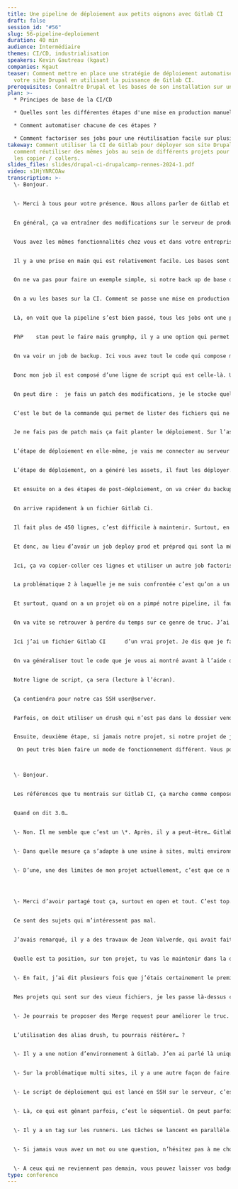 ```yaml
---
title: Une pipeline de déploiement aux petits oignons avec Gitlab CI
draft: false
session_id: "#56"
slug: 56-pipeline-deploiement
duration: 40 min
audience: Intermédiaire
themes: CI/CD, industrialisation
speakers: Kevin Gautreau (kgaut)
companies: Kgaut
teaser: Comment mettre en place une stratégie de déploiement automatisé pour
  votre site Drupal en utilisant la puissance de Gitlab CI.
prerequisites: Connaître Drupal et les bases de son installation sur un serveur.
plan: >-
  * Principes de base de la CI/CD

  * Quelles sont les différentes étapes d'une mise en production manuelle ?

  * Comment automatiser chacune de ces étapes ?

  * Comment factoriser ses jobs pour une réutilisation facile sur plusieurs projets
takeway: Comment utiliser la CI de Gitlab pour déployer son site Drupal et
  comment réutiliser des mêmes jobs au sein de différents projets pour éviter
  les copier / collers.
slides_files: slides/drupal-ci-drupalcamp-rennes-2024-1.pdf
video: s1HjYNRCOAw
transcription: >-
  \- Bonjour. 


  \- Merci à tous pour votre présence. Nous allons parler de Gitlab et de pipeline de déploiement. Ça sera un peu dans la continuité de ce qui a été dit ce matin. Je suis Kévin Gautreau, je fais du Drupal depuis 2010. On me retrouve sur les réseaux sociaux. Pour les plus anciens d’entre vous, vous me connaissez peut-être avec ma photo avec mon lémurien sur l’épaule qui n’était plus très à jour. Donc rapidement sur la CI CD, ça permet de déployer de manière automatisée :  je code, je teste, je déploie et on recommence. On va éviter    maintenant les déploiement via FS qui entraînent des soucis. 


  En général, ça va entraîner des modifications sur le serveur de production.    Il y a différentes solutions. Je me suis concentré sur Gitlab CI depuis pas mal d’années. Ça peut s’utiliser en mode Sas et aussi en instance autohébergée. 


  Vous avez les mêmes fonctionnalités chez vous et dans votre entreprise par exemple. Il est quand même efficace. Ça fait des années qu’ils bossent dessus. J’ai rarement été bloqué. C’est adapté à des projets libres ou privés. 


  Il y a une prise en main qui est relativement facile. Les bases sont très simples. Pour avoir toute sa pipeline et mettre en production de bout en bout, ça prend plus de temps. C’est une suite de jobs, de tâches qui sont exécutées après une action sur le dépôt    Git. Pour faire simple, quand je fais un push sur la branche préprod, je déploie le contenu de la branche sur mon serveur de préproduction. On va découper tout cela en étape. Une étape sera composée de jobs qui sont séquencés. 


  On ne va pas pour faire un exemple simple, si notre back up de base de données    plante. Comme c’était présenté tout à l’heure le PHP Stan qui va faire du test sur la qualité du code, s’il plante, on ne va pas amener du code qui va amener des régressions au niveau de la qualité du code. S’il plante, je m’arrête    tout de suite. On peut déclencher des actions, des alertes etc. Un job, c’est une suite de commandes qui vont être exécutées par un runner, un petit processus. La plupart du temps, ça sera au sein d’un docker.    Vous avez ici un petit exemple de job qui va utiliser une image node en version 19, il va lancer npm run sass-compile pour compiler les fichiers Sass en CSS. Tout cela se définit dans un fichier. 


  On a vu les bases sur la CI. Comment se passe une mise en production ?  On a différentes étapes sous forme de colonne ici. On a différentes étapes, ces étapes-là, les noms sont libres. Ça peut changer d’un projet à l’autre. Vous pouvez en avoir autant que vous voulez ou ne pas en avoir. 


  Là, on voit que la pipeline s’est bien passé, tous les jobs ont une petite marque verte à côté. Le job a réussi, c’est bon signe. On va voir une étape d’assurance qualité qui permet de faire du test unitaire de code. 


  PhP    stan peut le faire mais grumphp, il y a une option qui permet de dire «  ton code ne passe pas » quand on a par exemple une liste de termes dans le code. J’arrête le déploiement quand il y a un dump, un PPM ou même des printers. Toutes ces fonctions de débug, on ne veut pas se retrouver en prod. Au mieux, on se retrouve avec une trace de débug    sur le site de prod et au pire on plante. 


  On va voir un job de backup. Ici vous avez tout le code qui compose mon job. Ça va se connecter au serveur de prod. Ça va faire un dump de la base de données. J’aime bien que ça soit rangé par ordre chronologique. J’utilise la fonction date de bash. 


  Donc mon job il est composé d’une ligne de script qui est celle-là. Une étape de check pour vérifier    l’intégrité du serveur de production par exemple pour vérifier qu’il n’y a pas un développeur qui est allé modifié un fichier pour faire un test directement en prod et qu’il n’a pas récupéré sur son environnement local. Ça fait un git status sur le répertoire de prod.


  On peut dire :  je fais un patch des modifications, je le stocke quelque part et après je fais un git checkout pour annuler les modifications.    C’est le code que vous voyez là.    Ça fait un git div du répertoire web. On pourrait bien mettre un exit 0 ou 1 mais je mets le fail. Deuxième chose, ça fait un test s’il n’y a pas de fichier non versionné qui a été ajouté. 


  C’est le but de la commande qui permet de lister des fichiers qui ne sont pas versionnés et non modifiés. 


  Je ne fais pas de patch mais ça fait planter le déploiement. Sur l’aspect configuration, on a des approches différentes. J’en ai découvert une nouvelle. La mienne, je ne sais pas si elle est bonne ou mauvaise. Je vais pouvoir définir que l’administrateur du site, le client peut modifier certains paramètres, il va avoir un environnement prod qui sera activé sur le serveur de prod. Le fait de faire cette commande me permet d’exporter toute la configuration qu’il a altérée et de la garder dans mon état de déploiement sur la suivante. Ça me permet de vérifier qu’il n’y a pas d’autres configurations    altérées. Ensuite, on une commande pour vérifier qu’on n’a pas de configuration qui a été ajoutée. Forcément, ça serait une catastrophe. Le déploiement planterait, le site serait down. C’est un nouveau truc, j’ai ajouté des étapes de pré-déploiement, c’est lié au fait qu’on est dans un contexte où on fait tous des migrations sur Drupal, on se retrouve dans la problématique : ce module n’est pas compatible avec Drupal 10. Le fait d’avoir un script de pré-déploiement me permet d’activer ce module. Ensuite il sera supprimé via composer. Ce qui était faisable en deux étapes est maintenant automatisé. Quand on fait un upgrade Drupal, ce n’est pas fait en trois jours, en général on oublie qu’il y a une liste de tâches à faire sur le site de prod. J’ai aussi, comme je vous l’ai montré tout à l’heure un site qui va me déployer des assets. Ça va, c’est à adapter en fonction de votre recette, ça se déplace dans le dossier de mon thème. Ça fait un Npm run, sass compile. 


  L’étape de déploiement en elle-même, je vais me connecter au serveur SSH et développer un script de bash dessus. Il va lancer un git pull et bien d’autres choses. 


  L’étape de déploiement, on a généré les assets, il faut les déployer. On a un job qui va faire un R5 de notre répertoire qu’on avait mentionné à Gitlab. 


  Et ensuite on a des étapes de post-déploiement, on va créer du backup de Base de données. Pour la gestion des logs, pour Sentry, on va lui dire qu’on vient de débloquer la release comme ça on saura les bugs qui sont dus à cette version. 


  On arrive rapidement à un fichier Gitlab Ci.


  Il fait plus de 450 lignes, c’est difficile à maintenir. Surtout, en général quand on va changer de projet, on va faire un copier-coller de ce fichier-là sur le nouveau projet, on va oublier de modifier les variables. On aura un truc difficile à maintenir. Au lieu d’avoir un seul fichier de 150 lignes, on peut avoir un fichier de 45 lignes.    Ça permet de mieux ranger les choses. En allant plus loin, on peut faire de la factorisation. 


  Et donc, au lieu d’avoir un job deploy prod et préprod qui sont la même chose, on va avoir un job générique qui n’est pas un job en tant que tel, mais qui est juste une… Je ne sais plus quel est le terme. Il est ici inclus    avec mes deux jobs. 


  Ici, ça va copier-coller ces lignes et utiliser un autre job factorisé de prod qui sert à dire :  je ne déploie que quand c’est un tag qui est créé. Même chose pour le job asset préprod.


  La problématique 2 à laquelle je me suis confrontée c’est qu’on a un fichier    Gitlab CI qui évolue. On se retrouve à devoir    gérer des variables et penser à les modifier. 


  Et surtout, quand on a un projet où on a pimpé notre pipeline, il faut quasiment refaire le chemin dans le sens inverse.


  On va vite se retrouver à perdre du temps sur ce genre de truc. J’ai un dépôt qui va me servir à contenir mes jobs de Gitlab CI, mes jobs de CI. 


  Ici j’ai un fichier Gitlab CI      d’un vrai projet. Je dis que je fais référence à ce projet.    C’est un projet qui est librement accessible, je réutilise les mêmes jobs sur l’ensemble des projets. On peut choisir pour certains projets, parfois on n’a pas besoin de gérer des assets CSS, on va supprimer cette ligne-là.    Ou alors, on n’a qu’un environnement de prod, on va pouvoir personnaliser le comportement de notre CI. Pour déployer un projet, j’ai besoin de cette variable sur mon projet et j’ai besoin de cette dizaine de lignes dans mon Gitlab CI. Automatiquement ça déploie. Ça marche sur    Gitlab.com mais ça peut aussi marcher sur votre instance    autohébergée. Il faut simplement que votre dépôt qui fait référence au dépôt de CI y ait accès. 


  On va généraliser tout le code que je vous ai montré avant à l’aide de variable. 


  Notre ligne de script, ça sera (lecture à l’écran).


  Ça contiendra pour notre cas SSH user@server. 


  Parfois, on doit utiliser un drush qui n’est pas dans le dossier vendor ou avec des arguments spécifiques pour passer l’URL etc. Ça permet de personnaliser ce genre de choses. Si jamais on a des paramètres spécifiques à l’environnement, il permet de définir des variables dans le fichier et aussi au niveau de l’interface Gitlab CI. La clé pour se connecter au serveur, vous allez la mettre dans l’interface de gitlab.com. Ici j’ai deux variables, il y en a une qui est adaptée à la préprod et une à la prod. 


  Ensuite, deuxième étape, si jamais notre projet, si notre projet de job on veut le faire évoluer, il faut assurer la compatibilité, il ne faut pas casser nos anciens    projet. Au sein de mon projet de job Gitlab CI    factorisé, je crée des tags et ainsi j’ai un projet A qui va faire référence à version 0.3.0, et un autre. Même si je fais évoluer des trucs, si je supprimes des variables, je ne casse pas les anciens projets. Il faudra bien respecter les changements. Dernier truc, je me suis ajouté sur un outil de suivi un web book, j’ai une action post déploiement qui va appeler cet outil en lui disant  :  Je viens de développer ce projet en prod, c’est la version 0.1, il utilise la version de mon projet de CI. Le but c’est d’envoyer par exemple le contenu de mon composer, enfin une partie de mon composer pour savoir très rapidement que ce site est en Drupal 9.5.4, pouvoir faire des recherches là-dessus s’il y a une faille de sécurité qui est découverte sur une version d’un Drupal ou de PHP, savoir quel projet est impacté. Pour finir, tout ce dont je vous ai parlé, c’est tout opensourcé. Vous êtes libres d’y accéder. J’ai même fait un peu de documentation. Je pense que mine de rien, il y a quelques idées à récupérer et adapter à vos process. On ne doit pas rentrer dans un mode de fonctionnement. 

   On peut très bien faire un mode de fonctionnement différent. Vous pouvez adapter le code en fonction de votre mode de fonctionnement. Je crois que j’ai terminé. N’hésitez pas si vous avez des questions. Je conçois que ça puisse être un peu abstrait.



  \- Bonjour.


  Les références que tu montrais sur Gitlab CI, ça marche comme composer, à partir de la version 3 et les versions d’après ? 


  Quand on dit 3.0…


  \- Non. Il me semble que c’est un \*. Après, il y a peut-être… Gitlab, j’en découvre tous les jours, il y a peut-être un fonctionne 3.0.\*.


  \- Dans quelle mesure ça s’adapte à une usine à sites, multi environnements ? 


  \- D’une, une des limites de mon projet actuellement, c’est que ce n’est pas fait pour un multisites. Le drush n’est fait que dans le contexte du site principal. Donc en multi sites, il faudrait modifier pas mal de choses. Dans une usine à sites, on pourrait très bien factoriser ce genre de truc et avoir, permettre, ça doit être faisable, de faire un contexte par site, et dire :  ce site, je déploie la nouvelle    version de tel module core, tandis que là, je reste sur une autre version.    Ce n’est pas ce que j’ai présenté là, mais je pense que c’est faisable.




  \- Merci d’avoir partagé tout ça, surtout en open et tout. C’est top.


  Ce sont des sujets qui m’intéressent pas mal.


  J’avais remarqué, il y a des travaux de Jean Valverde, qui avait fait une initiative comme la tienne. Dans la presse de ce matin, d’ailleurs, c’est ce qu’ils utilisaient.


  Quelle est ta position, sur ton projet, tu vas le maintenir dans la durée ? 


  \- En fait, j’ai dit plusieurs fois que j’étais certainement le premier utilisateur de mon site à moi, qui me sert de base de connaissances.    Je suis pour l’instant le seul utilisateur.


  Mes projets qui sont sur des vieux fichiers, je les passe là-dessus car c’est plus puissant. Ce n’est pas une preuve de concept que je vais larguer, et que j’arrête. C’est vraiment un truc, je crois que j’ai une dizaine de sites qui utilisent ça. J’en ai encore une quinzaine à passer. Je continue à le faire évoluer. J’ai pas mal de bugs à corriger. Si vous l’utilisez, et que vous posez une question sur un point en particulier, ou si vous avez des suggestions, je suis preneur.


  \- Je pourrais te proposer des Merge request pour améliorer le truc.


  L’utilisation des alias drush, tu pourrais réitérer… ? 


  \- Il y a une notion d’environnement à Gitlab. J’en ai parlé là uniquement pour environnement prod et préprod. On pourrait imaginer qu’on les utilise dans un contexte de sites, usine à sites.    Et on pourrait définir des alias drush spécifiques à un site.


  \- Sur la problématique multi sites, il y a une autre façon de faire. On peut par exemple faire un job qui va nous appeler une commande, nous générer un nouveau fichier Yaml, qui concerne l’ensemble de nos sites, qui va déclarer des jobs de déploiement. Du coup, ça va créer dynamiquement autant de jobs de déploiement qu’on a de sites.


  \- Le script de déploiement qui est lancé en SSH sur le serveur, c’est celui-là. Il va, en fonction de l’environnement, soit récupérer un tag, soit faire un git reset. C’est un script générique. On pourrait dire que c’est un script que je versionne au niveau de mon projet d’usine à sites. On déploie les 27 sites les uns après les autres. Le but, c’est qu’il y a une recette de base, et après, on peut les surcharger pour chaque besoin.


  \- Là, ce qui est gênant parfois, c’est le séquentiel. On peut parfois utiliser la force des jobs, c’est avoir 27 jobs au stage suivant par exemple. Du coup, ça permet qu’il y ait plusieurs runners en parallèle qui pourraient les traiter.


  \- Il y a un tag sur les runners. Les tâches se lancent en parallèle. Gitlab propose des include* pour faire des scans de sécurité.


  \- Si jamais vous avez un mot ou une question, n’hésitez pas à me choper dans un coin. Merci de votre attention.


  \- A ceux qui ne reviennent pas demain, vous pouvez laisser vos badges et vos verres à l’accueil.
type: conference
---
```

